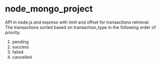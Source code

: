 # node_mongo_project


API in node.js and express with limit and offset for transactions retrieval. 
The transactions sorted based on transaction_type in the following order of priority.
1. pending
2. success
3. failed
4. cancelled
